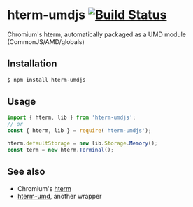 # hterm-umdjs [![Build Status](https://travis-ci.org/dbkaplun/hterm-umdjs.svg?branch=master)](https://travis-ci.org/dbkaplun/hterm-umdjs)
Chromium's hterm, automatically packaged as a UMD module (CommonJS/AMD/globals)

## Installation

```sh
$ npm install hterm-umdjs
```

## Usage

```js
import { hterm, lib } from 'hterm-umdjs';
// or
const { hterm, lib } = require('hterm-umdjs');

hterm.defaultStorage = new lib.Storage.Memory();
const term = new hterm.Terminal();
```

## See also

* Chromium's [hterm](https://chromium.googlesource.com/apps/libapps/+/HEAD/hterm)
* [hterm-umd](https://www.npmjs.com/package/hterm-umd), another wrapper
